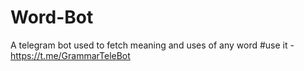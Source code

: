 # Word-Bot
A telegram bot used to fetch meaning and uses of any word
#use it - https://t.me/GrammarTeleBot
